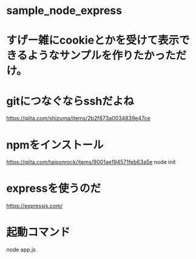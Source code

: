 # sample_node_express
# すげー雑にcookieとかを受けて表示できるようなサンプルを作りたかっただけ。

# gitにつなぐならsshだよね
https://qiita.com/shizuma/items/2b2f873a0034839e47ce

# npmをインストール
https://qiita.com/taiponrock/items/9001ae194571feb63a5e
node init

# expressを使うのだ
https://expressjs.com/

# 起動コマンド
node app.js